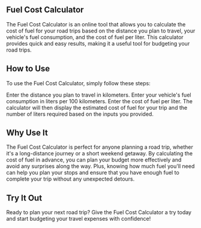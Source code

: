 ## Fuel Cost Calculator
The Fuel Cost Calculator is an online tool that allows you to calculate the cost of fuel for your road trips based on the distance you plan to travel, your vehicle's fuel consumption, and the cost of fuel per liter. This calculator provides quick and easy results, making it a useful tool for budgeting your road trips.

## How to Use
To use the Fuel Cost Calculator, simply follow these steps:

Enter the distance you plan to travel in kilometers.
Enter your vehicle's fuel consumption in liters per 100 kilometers.
Enter the cost of fuel per liter.
The calculator will then display the estimated cost of fuel for your trip and the number of liters required based on the inputs you provided.

## Why Use It
The Fuel Cost Calculator is perfect for anyone planning a road trip, whether it's a long-distance journey or a short weekend getaway. By calculating the cost of fuel in advance, you can plan your budget more effectively and avoid any surprises along the way. Plus, knowing how much fuel you'll need can help you plan your stops and ensure that you have enough fuel to complete your trip without any unexpected detours.

## Try It Out
Ready to plan your next road trip? Give the Fuel Cost Calculator a try today and start budgeting your travel expenses with confidence!